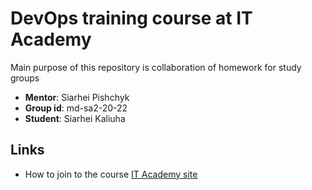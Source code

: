 # DevOps training course at IT Academy

Main purpose of this repository is collaboration of homework for study groups

* **Mentor**: Siarhei Pishchyk
* **Group id**: md-sa2-20-22
* **Student**: Siarhei Kaliuha

## Links

- How to join to the course [IT Academy site](https://www.it-academy.by/)
